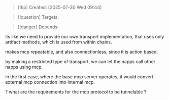 
>[!tip] Created: [2025-07-30 Wed 09:44]

>[!question] Targets: 

>[!danger] Depends: 

its like we need to provide our own transport implementation, that uses only artifact methods, which is used from within chains.

makes mcp repeatable, and also connectionless, since it is action based.

by making a restricted type of transport, we can let the napps call other napps using mcp.

in the first case, where the base mcp server operates, it would convert external mcp connection into internal mcp.

? what are the requirements for the mcp protocol to be tunnelable ?